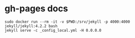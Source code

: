 # gh-pages docs

```
sudo docker run --rm -it -v $PWD:/srv/jekyll -p 4000:4000 jekyll/jekyll:4.2.2 bash
jekyll serve -c _config_local.yml -H 0.0.0.0
```
